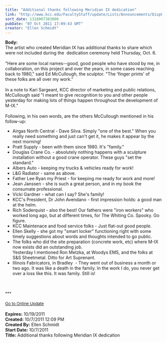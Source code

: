 ```yaml
---
title: "Additional thanks following Meridian IX dedication"
link: "http://www.kcc.edu/FacultyStaff/update/Lists/Announcements/DispForm.aspx?ID=470"
sort_date: 1318007383000
pubDate: "07 Oct 2011 17:09:43 GMT"
creator: "Ellen Schmidt"
---
```


<div><b>Body:</b> <div class="ExternalClass8A9722B16E074B3DABB06CBB704792AD">The artist who created Meridian IX has additional thanks to share which were not included during the  dedication ceremony held Thursday, Oct. 6.</div>
<div class="ExternalClass8A9722B16E074B3DABB06CBB704792AD"><br />&quot;Here are some local names--good, good people who have stood by me, in collaboration, on this project and over the years, in some cases reaching back to 1980,&quot; said Ed McCullough, the sculptor. &quot;The 'finger prints' of these folks are all over my work.”</div>
<div class="ExternalClass8A9722B16E074B3DABB06CBB704792AD"><br />In a note to Kari Sargeant, KCC director of marketing and public relations, McCullough said &quot;I meant to give recognition to you and other people yesterday for making lots of things happen throughout the development of M-IX.&quot;</div>
<div class="ExternalClass8A9722B16E074B3DABB06CBB704792AD"><br />Following, in his own words, are the others McCullough mentioned in his follow-up: </div>
<div class="ExternalClass8A9722B16E074B3DABB06CBB704792AD">
<ul>
<li>Airgas North Central - Dave Silva. Simply &quot;one of the best.&quot; When you really need something and just can't get it, he makes it appear by the next morning!</li>
<li>Pratt Supply - been with them since 1980. It's &quot;family.&quot;</li>
<li>Douglas Crane Co. - absolutely nothing happens with a sculpture installation without a good crane operator. These guys &quot;set the standard.&quot;</li>
<li>Albers Auto - keeping my trucks &amp; vehicles ready for work!</li>
<li>L&amp;G Radiator - same as above.</li>
<li>Father Lee Ryan my Priest - for keeping me ready for work and more!</li>
<li>Jean Janssen - she is such a great person, and in my book the consumate professional.</li>
<li>Vicki Gardner - what can I say? She's family!</li>
<li>KCC's President, Dr John Avendano - first impression holds: a good man at the helm.</li>
<li>Rich Soderquist - also the best! Our fathers were &quot;iron workers&quot; who worked long ago, but at different times, for The Whiting Co. Spooky. Go figure.</li>
<li>KCC Maintenace and food service folks - Just flat-out good people.</li>
<li>Ellen Skelly - she got my &quot;smart locker&quot; functioning right with some timely suggestions about words and thoughts intended to go public.</li>
<li>The folks who did the site preparation (concrete work, etc) where M-IX now exists did an outstanding job.<br />Yesterday I mentioned Ron Metzka, at Woodys EMS, and the folks at S&amp;S Sheetmetal. Ditto for Art Suprenant.</li>
<li>Illinois Fabricators, in Bradley  - They went out of business a month or two ago. It was like a death in the family. In the work I do, you never get over a loss like this. It was family. Still is!<br /> </li></ul></div>
<div><font size="2"></font> </div>
<div><font size="2">***</font></div>
<div><br /><font size="2"><a href="/FacultyStaff/update/Pages/dailyupdate.aspx">Go to Online Update</a></font></div>
<div><font size="2"></font> </div></div>
<div><b>Expires:</b> 10/19/2011</div>
<div><b>Created:</b> 10/7/2011 12:09 PM</div>
<div><b>Created By:</b> Ellen Schmidt</div>
<div><b>Start Date:</b> 10/7/2011</div>
<div><b>Title:</b> Additional thanks following Meridian IX dedication</div>
